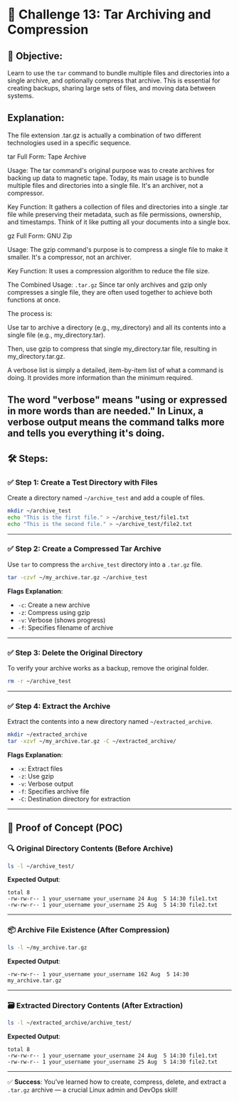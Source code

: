 # 🎯 Challenge 13: Tar Archiving and Compression

## 🧠 Objective:
Learn to use the `tar` command to bundle multiple files and directories into a single archive, and optionally compress that archive. This is essential for creating backups, sharing large sets of files, and moving data between systems.

## Explanation:
The file extension .tar.gz is actually a combination of two different technologies used in a specific sequence.

tar
Full Form: Tape Archive

Usage: The tar command's original purpose was to create archives for backing up data to magnetic tape. Today, its main usage is to bundle multiple files and directories into a single file. It's an archiver, not a compressor.

Key Function: It gathers a collection of files and directories into a single .tar file while preserving their metadata, such as file permissions, ownership, and timestamps. Think of it like putting all your documents into a single box.

gz
Full Form: GNU Zip

Usage: The gzip command's purpose is to compress a single file to make it smaller. It's a compressor, not an archiver.

Key Function: It uses a compression algorithm to reduce the file size.

The Combined Usage: `.tar.gz`
Since tar only archives and gzip only compresses a single file, they are often used together to achieve both functions at once.

The process is:

Use tar to archive a directory (e.g., my_directory) and all its contents into a single file (e.g., my_directory.tar).

Then, use gzip to compress that single my_directory.tar file, resulting in my_directory.tar.gz.

A verbose list is simply a detailed, item-by-item list of what a command is doing. It provides more information than the minimum required.

The word "verbose" means "using or expressed in more words than are needed." In Linux, a verbose output means the command talks more and tells you everything it's doing.
---

## 🛠️ Steps:

### ✅ Step 1: Create a Test Directory with Files

Create a directory named `~/archive_test` and add a couple of files.

```bash
mkdir ~/archive_test
echo "This is the first file." > ~/archive_test/file1.txt
echo "This is the second file." > ~/archive_test/file2.txt
```

---

### ✅ Step 2: Create a Compressed Tar Archive

Use `tar` to compress the `archive_test` directory into a `.tar.gz` file.

```bash
tar -czvf ~/my_archive.tar.gz ~/archive_test
```

**Flags Explanation**:
- `-c`: Create a new archive
- `-z`: Compress using gzip
- `-v`: Verbose (shows progress)
- `-f`: Specifies filename of archive

---

### ✅ Step 3: Delete the Original Directory

To verify your archive works as a backup, remove the original folder.

```bash
rm -r ~/archive_test
```

---

### ✅ Step 4: Extract the Archive

Extract the contents into a new directory named `~/extracted_archive`.

```bash
mkdir ~/extracted_archive
tar -xzvf ~/my_archive.tar.gz -C ~/extracted_archive/
```

**Flags Explanation**:
- `-x`: Extract files
- `-z`: Use gzip
- `-v`: Verbose output
- `-f`: Specifies archive file
- `-C`: Destination directory for extraction

---

## 🔬 Proof of Concept (POC)

### 🔍 Original Directory Contents (Before Archive)

```bash
ls -l ~/archive_test/
```

**Expected Output**:
```
total 8
-rw-rw-r-- 1 your_username your_username 24 Aug  5 14:30 file1.txt
-rw-rw-r-- 1 your_username your_username 25 Aug  5 14:30 file2.txt
```

---

### 📦 Archive File Existence (After Compression)

```bash
ls -l ~/my_archive.tar.gz
```

**Expected Output**:
```
-rw-rw-r-- 1 your_username your_username 162 Aug  5 14:30 my_archive.tar.gz
```

---

### 🗃️ Extracted Directory Contents (After Extraction)

```bash
ls -l ~/extracted_archive/archive_test/
```

**Expected Output**:
```
total 8
-rw-rw-r-- 1 your_username your_username 24 Aug  5 14:30 file1.txt
-rw-rw-r-- 1 your_username your_username 25 Aug  5 14:30 file2.txt
```

---

✅ **Success**: You’ve learned how to create, compress, delete, and extract a `.tar.gz` archive — a crucial Linux admin and DevOps skill!
